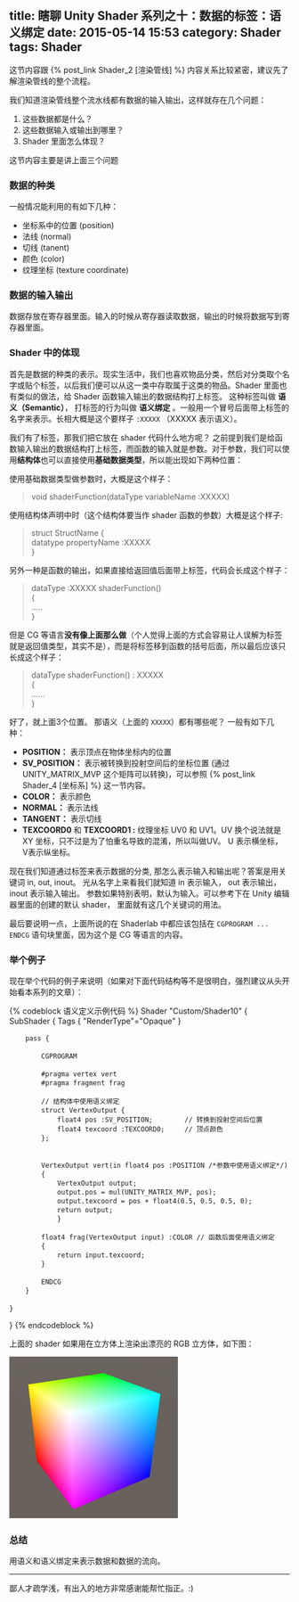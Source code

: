 title: 瞎聊 Unity Shader 系列之十：数据的标签：语义绑定
date: 2015-05-14 15:53
category: Shader
tags: Shader
---

这节内容跟 {% post_link Shader_2 [渲染管线] %} 内容关系比较紧密，建议先了解渲染管线的整个流程。

我们知道渲染管线整个流水线都有数据的输入输出，这样就存在几个问题：

1. 这些数据都是什么？
2. 这些数据输入或输出到哪里？
3. Shader 里面怎么体现？

这节内容主要是讲上面三个问题

### 数据的种类

一般情况能利用的有如下几种：

- 坐标系中的位置 (position)
- 法线 (normal)
- 切线 (tanent)
- 颜色 (color)
- 纹理坐标 (texture coordinate)

### 数据的输入输出

数据存放在寄存器里面。输入的时候从寄存器读取数据，输出的时候将数据写到寄存器里面。

### Shader 中的体现

首先是数据的种类的表示。现实生活中，我们也喜欢物品分类，然后对分类取个名字或贴个标签，以后我们便可以从这一类中存取属于这类的物品。Shader 里面也有类似的做法，给 Shader 函数输入输出的数据结构打上标签。
这种标签叫做 **语义（Semantic）**， 打标签的行为叫做 **语义绑定** 。一般用一个冒号后面带上标签的名字来表示。长相大概是这个要样子 `:XXXXX` （XXXXX 表示语义）。

我们有了标签，那我们把它放在 shader 代码什么地方呢？ 之前提到我们是给函数输入输出的数据结构打上标签，而函数的输入就是参数。对于参数，我们可以使用**结构体**也可以直接使用**基础数据类型**，所以能出现如下两种位置：

<!--more-->

使用基础数据类型做参数时，大概是这个样子：  

>  void shaderFunction(dataType variableName :XXXXX)

使用结构体声明中时（这个结构体要当作 shader 函数的参数）大概是这个样子:

> struct StructName {  
>     datatype propertyName :XXXXX  
> }  

另外一种是函数的输出，如果直接给返回值后面带上标签，代码会长成这个样子：

> dataType :XXXXX shaderFunction()  
> {  
>    .....  
> }  

但是 CG 等语言**没有像上面那么做**（个人觉得上面的方式会容易让人误解为标签就是返回值类型，其实不是），而是将标签移到函数的括号后面，所以最后应该只长成这个样子：

> dataType shaderFunction() : XXXXX  
> {  
>   ......  
> }  

好了，就上面3个位置。 那语义（上面的 `XXXXX`）都有哪些呢？ 一般有如下几种：

- **POSITION：** 表示顶点在物体坐标内的位置
- **SV_POSITION：** 表示被转换到投射空间后的坐标位置 (通过 UNITY_MATRIX_MVP 这个矩阵可以转换)，可以参照 {% post_link Shader_4 [坐标系] %} 这一节内容。
- **COLOR：** 表示颜色
- **NORMAL：** 表示法线
- **TANGENT：** 表示切线
- **TEXCOORD0** 和 **TEXCOORD1 :** 纹理坐标 UV0 和 UV1。UV 换个说法就是 XY 坐标，只不过是为了怕重名导致的混淆，所以叫做UV。 U 表示横坐标， V表示纵坐标。

现在我们知道通过标签来表示数据的分类, 那怎么表示输入和输出呢？答案是用关键词 in, out, inout。 光从名字上来看我们就知道 in 表示输入， out 表示输出， inout 表示输入输出。
参数如果特别表明，默认为输入。可以参考下在 Unity 编辑器里面的创建的默认 shader， 里面就有这几个关键词的用法。

最后要说明一点，上面所说的在 Shaderlab 中都应该包括在 `CGPROGRAM ... ENDCG` 语句块里面，因为这个是 CG 等语言的内容。

### 举个例子

现在举个代码的例子来说明（如果对下面代码结构等不是很明白，强烈建议从头开始看本系列的文章）：

{% codeblock 语义定义示例代码 %}
Shader "Custom/Shader10" {
    SubShader {
        Tags { "RenderType"="Opaque" }

        pass {

            CGPROGRAM

            #pragma vertex vert
            #pragma fragment frag

            // 结构体中使用语义绑定
            struct VertexOutput {
                float4 pos :SV_POSITION;	   	// 转换到投射空间后位置
                float4 texcoord :TEXCOORD0;		// 顶点颜色
            };


            VertexOutput vert(in float4 pos :POSITION /*参数中使用语义绑定*/)
            {
                VertexOutput output;
                output.pos = mul(UNITY_MATRIX_MVP, pos);
                output.texcoord = pos + float4(0.5, 0.5, 0.5, 0);
                return output;
                }

            float4 frag(VertexOutput input) :COLOR // 函数后面使用语义绑定
            {
                return input.texcoord;
            }

            ENDCG
        }

    }
}
{% endcodeblock %}

上面的 shader 如果用在立方体上渲染出漂亮的 RGB 立方体，如下图：

![rgb cube](/images/Shader/10/rgb.png)

### 总结

用语义和语义绑定来表示数据和数据的流向。

<hr>
鄙人才疏学浅，有出入的地方非常感谢能帮忙指正。:)